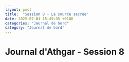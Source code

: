 ```yaml
---
layout: post
title:  "Session 8 - La source sacrée"
date: 2025-07-01 15:49:05 +0100
categories: "Journal de bord"
category: "Journal de bord"
---
```


# Journal d'Athgar - Session 8
